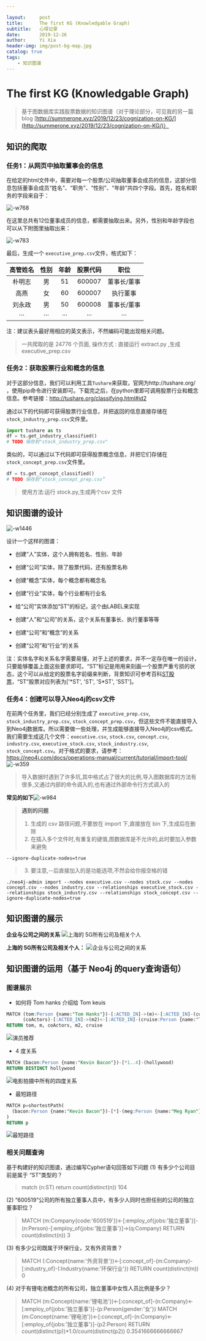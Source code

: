 ```yaml
---

layout:     post
title:      The first KG (Knowledgable Graph)
subtitle:   心得记录
date:       2019-12-26
author:     Yi Xia
header-img: img/post-bg-map.jpg
catalog: true
tags:
    - 知识图谱
---
```


#  The first KG (Knowledgable Graph)
> 基于图数据库实践股票数据的知识图谱（对于理论部分，可见我的另一篇 blog [http://summerone.xyz/2019/12/23/cognization-on-KG/](http://summerone.xyz/2019/12/23/cognization-on-KG/)）

## 知识的爬取

### 任务1：从⽹页中抽取董事会的信息
在给定的html文件中，需要对每一个股票/公司抽取董事会成员的信息，这部分信息包括董事会成员“姓名”、“职务”、“性别”、“年龄”共四个字段。首先，姓名和职务的字段来自于：

![-w768](/img/blog_img/15622850873404.jpg)


在这里总共有12位董事成员的信息，都需要抽取出来。另外，性别和年龄字段也可以从下附图里抽取出来：

![-w783](/img/blog_img/15622851205385.jpg)


最后，生成一个 `executive_prep.csv`文件，格式如下：

| 高管姓名 | 性别 | 年龄 | 股票代码 |    职位     |
| :------: | :--: | :--: | :------: | :---------: |
|  朴明志  |  男  |  51  |  600007  | 董事⻓/董事 |
|   高燕   |  女  |  60  |  600007  |  执⾏董事   |
|  刘永政  |  男  |  50  |  600008  | 董事⻓/董事 |
|   ···    | ···  | ···  |   ···    |     ···     |

注：建议表头最好用相应的英文表示，不然编码可能出现相关问题。
> 一共爬取的是 24776 个页面,
> 操作方式 : 直接运行 extract.py ,生成 executive_prep.csv

### 任务2：获取股票行业和概念的信息

对于这部分信息，我们可以利⽤工具`Tushare`来获取，官网为http://tushare.org/ ，使用pip命令进行安装即可。下载完之后，在python里即可调用股票行业和概念信息。参考链接：http://tushare.org/classifying.html#id2

通过以下的代码即可获得股票行业信息，并把返回的信息直接存储在`stock_industry_prep.csv`文件里。

```python
import tushare as ts
df = ts.get_industry_classified()
# TODO 保存到"stock_industry_prep.csv"
```

类似的，可以通过以下代码即可获得股票概念信息，并把它们存储在`stock_concept_prep.csv`文件里。

```python
df = ts.get_concept_classified()
# TODO 保存到“stock_concept_prep.csv”
```

> 使用方法:运行 stock.py,生成两个csv 文件
## 知识图谱的设计
![-w1446](/img/blog_img/15622859423594.jpg)

设计一个这样的图谱：

- 创建“人”实体，这个人拥有姓名、性别、年龄

- 创建“公司”实体，除了股票代码，还有股票名称

- 创建“概念”实体，每个概念都有概念名

- 创建“行业”实体，每个行业都有⾏业名

- 给“公司”实体添加“ST”的标记，这个由LABEL来实现

- 创建“人”和“公司”的关系，这个关系有董事长、执行董事等等
- 创建“公司”和“概念”的关系

- 创建“公司”和“行业”的关系


注：实体名字和关系名字需要易懂，对于上述的要求，并不一定存在唯一的设计，只要能够覆盖上面这些要求即可。“ST”标记是⽤用来刻画⼀个股票严重亏损的状态，这个可以从给定的股票名字前缀来判断，背景知识可参考百科[ST股票](https://baike.baidu.com/item/ST%E8%82%A1%E7%A5%A8/632784?fromtitle=ST%E8%82%A1&fromid=2430646)，“ST”股票对应列表为['\*ST', 'ST', 'S*ST', 'SST']。 

### 任务4：创建可以导⼊Neo4j的csv文件

在前两个任务里，我们已经分别生成了 `executive_prep.csv`, `stock_industry_prep.csv`, `stock_concept_prep.csv`，但这些文件不能直接导入到Neo4j数据库。所以需要做⼀些处理，并生成能够直接导入Neo4j的csv格式。
我们需要生成这⼏个文件：`executive.csv`,  `stock.csv`, `concept.csv`, `industry.csv`, `executive_stock.csv`, 
`stock_industry.csv`, `stock_concept.csv`。对于格式的要求，请参考：https://neo4j.com/docs/operations-manual/current/tutorial/import-tool/
![-w359](/img/blog_img/15622861195563.jpg)
> 导入数据时遇到了许多坑,其中格式占了很大的比例,导入图数据库的方法有很多,又通过内部的命令调入的,也有通过外部命令行方式调入的

**常见的如下**![-w984](/img/blog_img/15623903609412.jpg)
> **遇到的问题** 
> 1. 生成的 csv 路径问题,不要放在 import 下,直接放在 bin 下,生成后在删除
> 2. 在插入多个文件时,有重复的键值,图数据库是不允许的,此时要加入参数来避免
```
--ignore-duplicate-nodes=true
```
> 3. 要注意,--后直接加入的是功能选项,不然会给你报空格的错
> 

```
./neo4j-admin import --nodes executive.csv --nodes stock.csv --nodes concept.csv --nodes industry.csv --relationships executive_stock.csv --relationships stock_industry.csv --relationships stock_concept.csv --ignore-duplicate-nodes=true
```

## 知识图谱的展示
**企业与公司之间的关系**
![上海的 5G所有公司及相关个人](/img/blog_img/%E4%B8%8A%E6%B5%B7%E7%9A%84%205G%E6%89%80%E6%9C%89%E5%85%AC%E5%8F%B8%E5%8F%8A%E7%9B%B8%E5%85%B3%E4%B8%AA%E4%BA%BA.jpg)

**上海的 5G所有公司及相关个人：**
![企业与公司之间的关系](/img/blog_img/%E4%BC%81%E4%B8%9A%E4%B8%8E%E5%85%AC%E5%8F%B8%E4%B9%8B%E9%97%B4%E7%9A%84%E5%85%B3%E7%B3%BB.jpg)

## 知识图谱的运用（基于 Neo4j 的query查询语句）
### 图谱展示
- 如何将 Tom hanks 介绍给 Tom keuis

```sql
MATCH (tom:Person {name:"Tom Hanks"})-[:ACTED_IN]->(m)<-[:ACTED_IN]-(coActors),
      (coActors)-[:ACTED_IN]->(m2)<-[:ACTED_IN]-(cruise:Person {name:"Tom Cruise"})
RETURN tom, m, coActors, m2, cruise
```
![演员推荐](/img/blog_img/%E6%BC%94%E5%91%98%E6%8E%A8%E8%8D%90.jpg)

- 4 度关系

```sql
MATCH (bacon:Person {name:"Kevin Bacon"})-[*1..4]-(hollywood)
RETURN DISTINCT hollywood

```
![电影拍摄中所有的四度关系](/img/blog_img/%E7%94%B5%E5%BD%B1%E6%8B%8D%E6%91%84%E4%B8%AD%E6%89%80%E6%9C%89%E7%9A%84%E5%9B%9B%E5%BA%A6%E5%85%B3%E7%B3%BB.jpg)
- 最短路径

```sql
MATCH p=shortestPath(
  (bacon:Person {name:"Kevin Bacon"})-[*]-(meg:Person {name:"Meg Ryan"})
)
RETURN p
```
![最短路径](/img/blog_img/%E6%9C%80%E7%9F%AD%E8%B7%AF%E5%BE%84.jpg)

### 相关问题查询
基于构建好的知识图谱，通过编写Cypher语句回答如下问题
(1)  有多少个公司目前是属于 “ST”类型的？
> match (n:ST) return count(distinct(n))
> 104

(2) “600519”公司的所有独立董事人员中，有多少人同时也担任别的公司的独立董事职位？
> MATCH (m:Company{code:'600519'})<-[:employ_of{jobs:'独立董事'}]-(n:Person)-[:employ_of{jobs:'独立董事'}]->(q:Company)
RETURN count(distinct(n))
> 3

(3) 有多少公司既属于环保行业，又有外资背景？
> MATCH (:Concept{name:'外资背景'})<-[:concept_of]-(m:Company)-[:industry_of]-(:Industry{name:'环保行业'})
RETURN count(distinct(m))
> 0

(4) 对于有锂电池概念的所有公司，独立董事中女性人员比例是多少？
> MATCH (m:Concept{name:'锂电池'})<-[:concept_of]-(n:Company)<-[:employ_of{jobs:'独立董事'}]-(p:Person{gender:'女'})
MATCH (m:Concept{name:'锂电池'})<-[:concept_of]-(n:Company)<-[:employ_of{jobs:'独立董事'}]-(p2:Person)
RETURN count(distinct(p))*1.0/count(distinct(p2))
> 0.3541666666666667











